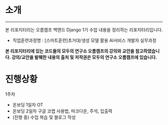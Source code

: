 # 소개
---
본 리포지터리는 오름캠프 백엔드 Django 1기 수업 내용을 정리하는 리포지터리입니다.
- 직업훈련과정명 : [스마트훈련]초거대/생성 모델 활용 AI서비스 개발자 실무과정

**본 리포지터리에 있는 코드들의 모두의 연구소 오름캠프의 강의와 교안을 참고하였습니다. 강의/교안을 발췌한 내용의 출처 및 저작권은 모두의 연구소 오름캠프에 있습니다.**


# 진행상황

1주차
- 온보딩 1일차 OT
- 온보딩 2일차 구글 코랩 사용법, 마크다운, 주석, 입출력
- (진행 중) 수업 복습 및 블로그 작성
